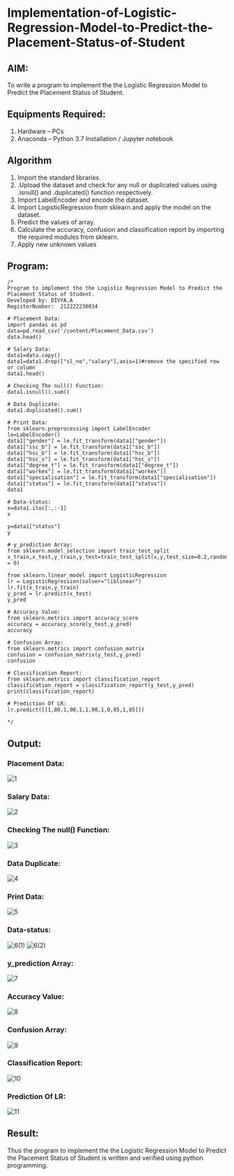 # Implementation-of-Logistic-Regression-Model-to-Predict-the-Placement-Status-of-Student

## AIM:
To write a program to implement the the Logistic Regression Model to Predict the Placement Status of Student.

## Equipments Required:
1. Hardware – PCs
2. Anaconda – Python 3.7 Installation / Jupyter notebook

## Algorithm
1. Import the standard libraries.
2. .Upload the dataset and check for any null or duplicated values using .isnull() and .duplicated() function respectively.
3. Import LabelEncoder and encode the dataset.
4. Import LogisticRegression from sklearn and apply the model on the dataset.
5. Predict the values of array.
6. Calculate the accuracy, confusion and classification report by importing the required modules from sklearn.
7. Apply new unknown values

## Program:
```
/*
Program to implement the the Logistic Regression Model to Predict the Placement Status of Student.
Developed by: DIVYA.A
RegisterNumber:  212222230034

# Placement Data:
import pandas as pd
data=pd.read_csv('/content/Placement_Data.csv')
data.head()

# Salary Data:
data1=data.copy()
data1=data1.drop(["sl_no","salary"],axis=1)#remove the specified row or column
data1.head()

# Checking The null() Function:
data1.isnull().sum()

# Data Duplicate:
data1.duplicated().sum()

# Print Data:
from sklearn.preprocessing import LabelEncoder
le=LabelEncoder()
data1["gender"] = le.fit_transform(data1["gender"])
data1["ssc_b"] = le.fit_transform(data1["ssc_b"])
data1["hsc_b"] = le.fit_transform(data1["hsc_b"])
data1["hsc_s"] = le.fit_transform(data1["hsc_s"])
data1["degree_t"] = le.fit_transform(data1["degree_t"])
data1["workex"] = le.fit_transform(data1["workex"])
data1["specialisation"] = le.fit_transform(data1["specialisation"])
data1["status"] = le.fit_transform(data1["status"])
data1

# Data-status:
x=data1.iloc[:,:-1]
x

y=data1["status"]
y

# y_prediction Array:
from sklearn.model_selection import train_test_split
x_train,x_test,y_train,y_test=train_test_split(x,y,test_size=0.2,random_state = 0)

from sklearn.linear_model import LogisticRegression
lr = LogisticRegression(solver="liblinear")
lr.fit(x_train,y_train)
y_pred = lr.predict(x_test)
y_pred

# Accuracy Value:
from sklearn.metrics import accuracy_score
accuracy = accuracy_score(y_test,y_pred)
accuracy

# Confusion Array:
from sklearn.metrics import confusion_matrix
confusion = confusion_matrix(y_test,y_pred)
confusion

# Classification Report:
from sklearn.metrics import classification_report
classification_report = classification_report(y_test,y_pred)
print(classification_report)

# Prediction Of LR:
lr.predict([[1,80,1,90,1,1,90,1,0,85,1,85]])

*/
```

## Output: 
### Placement Data:
![1](https://github.com/Divya110205/Implementation-of-Logistic-Regression-Model-to-Predict-the-Placement-Status-of-Student/assets/119404855/1581e3a6-91fc-485d-ad2c-7db31dea3911)

### Salary Data:
![2](https://github.com/Divya110205/Implementation-of-Logistic-Regression-Model-to-Predict-the-Placement-Status-of-Student/assets/119404855/cecca214-d654-4f2e-a961-68ec8fbd4f78)

### Checking The null() Function:
![3](https://github.com/Divya110205/Implementation-of-Logistic-Regression-Model-to-Predict-the-Placement-Status-of-Student/assets/119404855/3c44aff4-1a5b-4c93-bc78-345b16407d5a)

### Data Duplicate:
![4](https://github.com/Divya110205/Implementation-of-Logistic-Regression-Model-to-Predict-the-Placement-Status-of-Student/assets/119404855/ade45585-91bf-4e3f-bc8e-02f8d97aa786)

### Print Data:
![5](https://github.com/Divya110205/Implementation-of-Logistic-Regression-Model-to-Predict-the-Placement-Status-of-Student/assets/119404855/cc8a00dd-74be-494b-8581-203cf2a01b1f)

### Data-status:
![6(1)](https://github.com/Divya110205/Implementation-of-Logistic-Regression-Model-to-Predict-the-Placement-Status-of-Student/assets/119404855/5c8af787-a5c7-423e-8230-2ded03ec5a70)
![6(2)](https://github.com/Divya110205/Implementation-of-Logistic-Regression-Model-to-Predict-the-Placement-Status-of-Student/assets/119404855/6709c0e8-a370-42c0-bb8a-47d7d9097305)

### y_prediction Array:
![7](https://github.com/Divya110205/Implementation-of-Logistic-Regression-Model-to-Predict-the-Placement-Status-of-Student/assets/119404855/a4e07ef5-9848-4e81-83f3-f587f11d0087)

### Accuracy Value:
![8](https://github.com/Divya110205/Implementation-of-Logistic-Regression-Model-to-Predict-the-Placement-Status-of-Student/assets/119404855/68a64017-db66-4f34-91bb-5397ef44e889)

### Confusion Array:
![9](https://github.com/Divya110205/Implementation-of-Logistic-Regression-Model-to-Predict-the-Placement-Status-of-Student/assets/119404855/39104fc5-8391-4498-b2d8-1289a474534b)

### Classification Report:
![10](https://github.com/Divya110205/Implementation-of-Logistic-Regression-Model-to-Predict-the-Placement-Status-of-Student/assets/119404855/8f467b39-3edf-4811-bbc6-5000334f0284)

### Prediction Of LR:
![11](https://github.com/Divya110205/Implementation-of-Logistic-Regression-Model-to-Predict-the-Placement-Status-of-Student/assets/119404855/f45c80d8-a4f5-4a40-9e97-d51fd2d2eda9)

## Result:
Thus the program to implement the the Logistic Regression Model to Predict the Placement Status of Student is written and verified using python programming.
